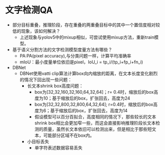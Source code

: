 # 文字检测QA
* 部分目标重叠，推理阶段，存在重叠的两重叠目标中的其中一个置信度相对较低的现象，该如何解决？
    * 上述现象与yolov5中的mixup相似，可尝试使用mixup方法，重新train模型。
* 基于语义分割方法的文字检测模型度量方法有哪些？
  * PA:PA(pixel accuracy),与分类问题一样，计算平均准确率
  * mIoU：最小度量单位依旧是pixel，IoU_i = tp_i/(tp_i+fp_i+fn_i)
* DBNet
    * DBNet使用vatti clip算法计算box向内缩放的距离，在文本长度变化剧烈的情况下回出现一些问题：
        * 长文本shrink box高度问题：
            * box为[32,32,160,32,160,64,32,64]；r= 0.4时，缩放后的box高度为10；基于缩放后的box，扩张回去，高度为24
            * box为[32,32,800,32,800,64,32,64]; r=0.4时，缩放后的box高度为6；基于缩放后的box，扩张回去，高度为14
            * 假设模型可以百分百拟合，高度相同的情况下，那些较长的文本 shrink box相比会更加窄一些，而这会直接影响推理阶段长文本检测的质量，虽然长文本依旧可以检测出来，但是相比于那些短文本，可能部分区域不在box内。
        * 小目标丢失
            * 单字符表述数据容易丢失
